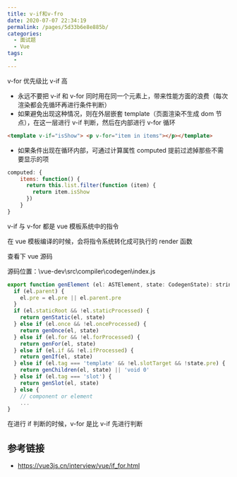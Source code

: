 ```yaml
---
title: v-if和v-fro
date: 2020-07-07 22:34:19
permalink: /pages/5d33b6e8e885b/
categories:
  - 面试题
  - Vue
tags:
  -
---
```


v-for 优先级比 v-if 高

- 永远不要把 v-if 和 v-for 同时用在同一个元素上，带来性能方面的浪费（每次渲染都会先循环再进行条件判断）
- 如果避免出现这种情况，则在外层嵌套 template（页面渲染不生成 dom 节点），在这一层进行 v-if 判断，然后在内部进行 v-for 循环

```html
<template v-if="isShow"> <p v-for="item in items"></p></template>
```

- 如果条件出现在循环内部，可通过计算属性 computed 提前过滤掉那些不需要显示的项

```js
computed: {
    items: function() {
      return this.list.filter(function (item) {
        return item.isShow
      })
    }
}
```

<!--more-->

v-if 与 v-for 都是 vue 模板系统中的指令

在 vue 模板编译的时候，会将指令系统转化成可执行的 render 函数

查看下 vue 源码

源码位置：\vue-dev\src\compiler\codegen\index.js

```js
export function genElement (el: ASTElement, state: CodegenState): string {
  if (el.parent) {
    el.pre = el.pre || el.parent.pre
  }
  if (el.staticRoot && !el.staticProcessed) {
    return genStatic(el, state)
  } else if (el.once && !el.onceProcessed) {
    return genOnce(el, state)
  } else if (el.for && !el.forProcessed) {
    return genFor(el, state)
  } else if (el.if && !el.ifProcessed) {
    return genIf(el, state)
  } else if (el.tag === 'template' && !el.slotTarget && !state.pre) {
    return genChildren(el, state) || 'void 0'
  } else if (el.tag === 'slot') {
    return genSlot(el, state)
  } else {
    // component or element
    ...
}
```

在进行 if 判断的时候，v-for 是比 v-if 先进行判断

## 参考链接

- <https://vue3js.cn/interview/vue/if_for.html>
